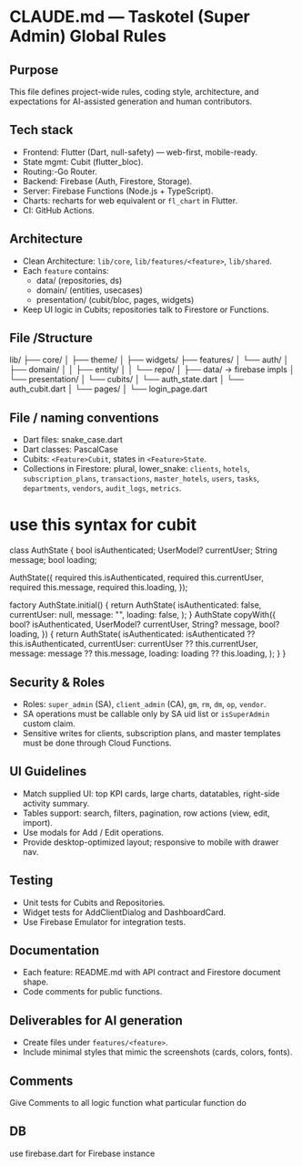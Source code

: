 # CLAUDE.md — Taskotel (Super Admin) Global Rules

## Purpose

This file defines project-wide rules, coding style, architecture, and expectations for AI-assisted generation and human contributors.

## Tech stack

- Frontend: Flutter (Dart, null-safety) — web-first, mobile-ready.
- State mgmt: Cubit (flutter_bloc).
- Routing:-Go Router.
- Backend: Firebase (Auth, Firestore, Storage).
- Server: Firebase Functions (Node.js + TypeScript).
- Charts: recharts for web equivalent or `fl_chart` in Flutter.
- CI: GitHub Actions.

## Architecture

- Clean Architecture: `lib/core`, `lib/features/<feature>`, `lib/shared`.
- Each `feature` contains:
  - data/ (repositories, ds)
  - domain/ (entities, usecases)
  - presentation/ (cubit/bloc, pages, widgets)
- Keep UI logic in Cubits; repositories talk to Firestore or Functions.


## File /Structure
lib/
├── core/
│   ├── theme/
│   ├── widgets/
├── features/
│   └── auth/
│       ├── domain/
│       │   ├── entity/
│       │   └── repo/
│       ├── data/ → firebase impls
│       └── presentation/
│           └── cubits/
│               └── auth_state.dart
│               └── auth_cubit.dart
│           └── pages/
│               └── login_page.dart


## File / naming conventions
- Dart files: snake_case.dart
- Dart classes: PascalCase
- Cubits: `<Feature>Cubit`, states in `<Feature>State`.
- Collections in Firestore: plural, lower_snake: `clients`, `hotels`, `subscription_plans`, `transactions`, `master_hotels`, `users`, `tasks`, `departments`, `vendors`, `audit_logs`, `metrics`.

# use this syntax for cubit
class AuthState {
  bool isAuthenticated;
  UserModel? currentUser;
  String message;
  bool loading;

  AuthState({
    required this.isAuthenticated,
    required this.currentUser,
    required this.message,
    required this.loading,
  });

  factory AuthState.initial() {
    return AuthState(
      isAuthenticated: false,
      currentUser: null,
      message: "",
      loading: false,
    );
  }
  AuthState copyWith({
    bool? isAuthenticated,
    UserModel? currentUser,
    String? message,
    bool? loading,
  }) {
    return AuthState(
      isAuthenticated: isAuthenticated ?? this.isAuthenticated,
      currentUser: currentUser ?? this.currentUser,
      message: message ?? this.message,
      loading: loading ?? this.loading,
    );
  }
}

## Security & Roles

- Roles: `super_admin` (SA), `client_admin` (CA), `gm`, `rm`, `dm`, `op`, `vendor`.
- SA operations must be callable only by SA uid list or `isSuperAdmin` custom claim.
- Sensitive writes for clients, subscription plans, and master templates must be done through Cloud Functions.

## UI Guidelines

- Match supplied UI: top KPI cards, large charts, datatables, right-side activity summary.
- Tables support: search, filters, pagination, row actions (view, edit, import).
- Use modals for Add / Edit operations.
- Provide desktop-optimized layout; responsive to mobile with drawer nav.

## Testing

- Unit tests for Cubits and Repositories.
- Widget tests for AddClientDialog and DashboardCard.
- Use Firebase Emulator for integration tests.

## Documentation

- Each feature: README.md with API contract and Firestore document shape.
- Code comments for public functions.

## Deliverables for AI generation

- Create files under `features/<feature>`.
- Include minimal styles that mimic the screenshots (cards, colors, fonts).

## Comments
Give Comments to all logic function what particular function do


## DB
use firebase.dart for Firebase instance